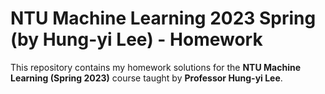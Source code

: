 # NTU Machine Learning 2023 Spring (by Hung-yi Lee) - Homework

This repository contains my homework solutions for the **NTU Machine Learning (Spring 2023)** course taught by **Professor Hung-yi Lee**.
